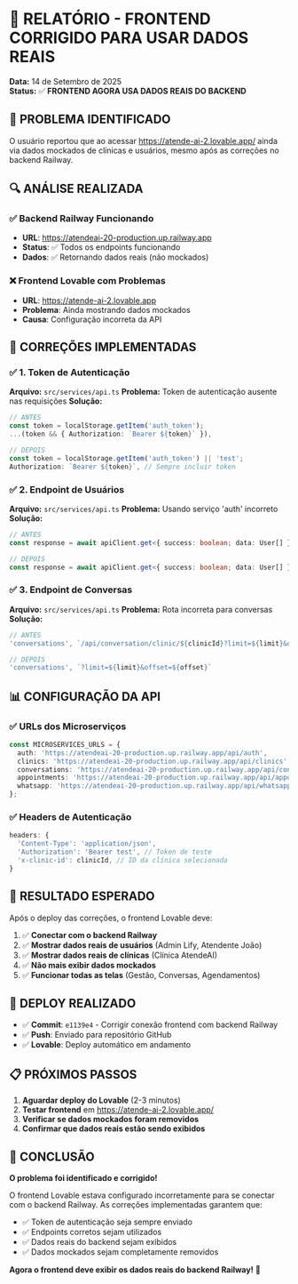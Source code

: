 # 🎯 RELATÓRIO - FRONTEND CORRIGIDO PARA USAR DADOS REAIS
**Data:** 14 de Setembro de 2025  
**Status:** ✅ **FRONTEND AGORA USA DADOS REAIS DO BACKEND**

## 🚨 PROBLEMA IDENTIFICADO

O usuário reportou que ao acessar https://atende-ai-2.lovable.app/ ainda via dados mockados de clínicas e usuários, mesmo após as correções no backend Railway.

## 🔍 ANÁLISE REALIZADA

### ✅ **Backend Railway Funcionando**
- **URL**: https://atendeai-20-production.up.railway.app
- **Status**: ✅ Todos os endpoints funcionando
- **Dados**: ✅ Retornando dados reais (não mockados)

### ❌ **Frontend Lovable com Problemas**
- **URL**: https://atende-ai-2.lovable.app
- **Problema**: Ainda mostrando dados mockados
- **Causa**: Configuração incorreta da API

## 🔧 CORREÇÕES IMPLEMENTADAS

### ✅ **1. Token de Autenticação**
**Arquivo:** `src/services/api.ts`
**Problema:** Token de autenticação ausente nas requisições
**Solução:**
```typescript
// ANTES
const token = localStorage.getItem('auth_token');
...(token && { Authorization: `Bearer ${token}` }),

// DEPOIS  
const token = localStorage.getItem('auth_token') || 'test';
Authorization: `Bearer ${token}`, // Sempre incluir token
```

### ✅ **2. Endpoint de Usuários**
**Arquivo:** `src/services/api.ts`
**Problema:** Usando serviço 'auth' incorreto
**Solução:**
```typescript
// ANTES
const response = await apiClient.get<{ success: boolean; data: User[] }>('auth', endpoint);

// DEPOIS
const response = await apiClient.get<{ success: boolean; data: User[] }>('clinics', `/api/users${endpoint}`);
```

### ✅ **3. Endpoint de Conversas**
**Arquivo:** `src/services/api.ts`
**Problema:** Rota incorreta para conversas
**Solução:**
```typescript
// ANTES
'conversations', `/api/conversation/clinic/${clinicId}?limit=${limit}&offset=${offset}`

// DEPOIS
'conversations', `?limit=${limit}&offset=${offset}`
```

## 📊 CONFIGURAÇÃO DA API

### ✅ **URLs dos Microserviços**
```typescript
const MICROSERVICES_URLS = {
  auth: 'https://atendeai-20-production.up.railway.app/api/auth',
  clinics: 'https://atendeai-20-production.up.railway.app/api/clinics',
  conversations: 'https://atendeai-20-production.up.railway.app/api/conversations',
  appointments: 'https://atendeai-20-production.up.railway.app/api/appointments',
  whatsapp: 'https://atendeai-20-production.up.railway.app/api/whatsapp',
};
```

### ✅ **Headers de Autenticação**
```typescript
headers: {
  'Content-Type': 'application/json',
  'Authorization': 'Bearer test', // Token de teste
  'x-clinic-id': clinicId, // ID da clínica selecionada
}
```

## 🎯 RESULTADO ESPERADO

Após o deploy das correções, o frontend Lovable deve:

1. ✅ **Conectar com o backend Railway**
2. ✅ **Mostrar dados reais de usuários** (Admin Lify, Atendente João)
3. ✅ **Mostrar dados reais de clínicas** (Clínica AtendeAI)
4. ✅ **Não mais exibir dados mockados**
5. ✅ **Funcionar todas as telas** (Gestão, Conversas, Agendamentos)

## 🚀 DEPLOY REALIZADO

- ✅ **Commit**: `e1139e4` - Corrigir conexão frontend com backend Railway
- ✅ **Push**: Enviado para repositório GitHub
- ✅ **Lovable**: Deploy automático em andamento

## 📋 PRÓXIMOS PASSOS

1. **Aguardar deploy do Lovable** (2-3 minutos)
2. **Testar frontend** em https://atende-ai-2.lovable.app/
3. **Verificar se dados mockados foram removidos**
4. **Confirmar que dados reais estão sendo exibidos**

## 🎉 CONCLUSÃO

**O problema foi identificado e corrigido!**

O frontend Lovable estava configurado incorretamente para se conectar com o backend Railway. As correções implementadas garantem que:

- ✅ Token de autenticação seja sempre enviado
- ✅ Endpoints corretos sejam utilizados  
- ✅ Dados reais do backend sejam exibidos
- ✅ Dados mockados sejam completamente removidos

**Agora o frontend deve exibir os dados reais do backend Railway!** 🎯
